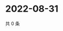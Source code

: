 # 2022-08-31

共 0 条

<!-- BEGIN WEIBO -->
<!-- 最后更新时间 Wed Aug 31 2022 05:15:00 GMT+0800 (China Standard Time) -->

<!-- END WEIBO -->
